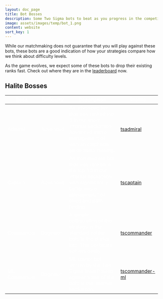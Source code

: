 ```yaml
---
layout: doc_page
title: Bot Bosses
description: Some Two Sigma bots to beat as you progress in the competition
image: assets/images/temp/bot_1.png
content: website
sort_key: 1
---
```


While our matchmaking does not guarantee that you will play against these bots, these bots are a good indication of how your strategies compare how we think about difficulty levels.

As the game evolves, we expect some of these bots to drop their existing ranks fast. Check out where they are in the [leaderboard](/programming-competition-leaderboard?username=tsadmiral,tscaptain,tscommander,tscommander-ml) now.


## Halite Bosses

<div>
    <table class="table table-leader" style="color:white;">
        <thead>
            <tr>
                <th>Boss</th>
                <th>Difficulty</th>
                <th>Description</th>
                <th>Profile</th>
            </tr>
        </thead>
        <tbody>
            <tr>
                <td>Admiral</td>
                <td>Advanced</td>
                <td>An advanced bot that was ranked top 3 in our short internal hackathon. Advanced micro-management of with an emphasis on decision making.</td>
                <td><a href="/user/?user_id=1157">tsadmiral</a></td>
            </tr>
            <tr>
                <td>Captain</td>
                <td>Advanced</td>
                <td>An intermediate bot that was ranked in the top 10 in our internal hackathon with significantly better micro-management of ships and path finding.</td>
                <td><a href="/user/?user_id=1155">tscaptain</a></td>
            </tr>
            <tr>
                <td>Commander</td>
                <td>Beginner</td>
                <td>A simple optimization of the strategy in the standard settler bots in the starter kits. This bot beats settlers easily.</td>
                <td><a href="/user/?user_id=1156">tscommander</a></td>
            </tr>
            <tr>
                <td>ML-Commander</td>
                <td>Beginner</td>
                <td>ML starter bot written by the Two Sigma team trained against some of the bots in our internal hackathon.</td>
                <td><a href="/user/?user_id=1205">tscommander-ml</a></td>
            </tr>
        </tbody>
    </table>
</div>


